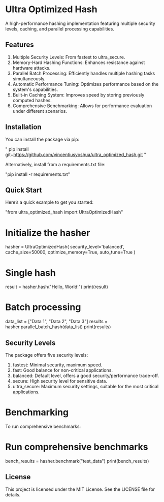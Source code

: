 # Ultra Optimized Hash

A high-performance hashing implementation featuring multiple security levels, caching, and parallel processing capabilities.

## Features

1. Multiple Security Levels: From fastest to ultra_secure.
2. Memory-Hard Hashing Functions: Enhances resistance against hardware attacks.
3. Parallel Batch Processing: Efficiently handles multiple hashing tasks simultaneously.
4. Automatic Performance Tuning: Optimizes performance based on the system's capabilities.
5. Built-in Caching System: Improves speed by storing previously computed hashes.
6. Comprehensive Benchmarking: Allows for performance evaluation under different scenarios.

## Installation

You can install the package via pip:

" pip install git+https://github.com/vincentiusyoshua/ultra_optimized_hash.git "

Alternatively, install from a requirements.txt file:

"pip install -r requirements.txt"

## Quick Start

Here’s a quick example to get you started:

"from ultra_optimized_hash import UltraOptimizedHash"

# Initialize the hasher
hasher = UltraOptimizedHash(
    security_level='balanced',
    cache_size=50000,
    optimize_memory=True,
    auto_tune=True
)

# Single hash
result = hasher.hash("Hello, World!")
print(result)

# Batch processing
data_list = ["Data 1", "Data 2", "Data 3"]
results = hasher.parallel_batch_hash(data_list)
print(results)

## Security Levels

The package offers five security levels:

1. fastest: Minimal security, maximum speed.
2. fast: Good balance for non-critical applications.
3. balanced: Default level, offers a good security/performance trade-off.
4. secure: High security level for sensitive data.
5. ultra_secure: Maximum security settings, suitable for the most critical applications.


# Benchmarking

To run comprehensive benchmarks:

# Run comprehensive benchmarks
bench_results = hasher.benchmark("test_data")
print(bench_results)

## License

This project is licensed under the MIT License. See the LICENSE file for details.
